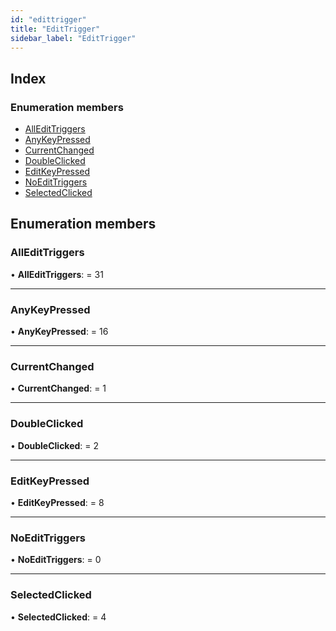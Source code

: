 ```yaml
---
id: "edittrigger"
title: "EditTrigger"
sidebar_label: "EditTrigger"
---
```


## Index

### Enumeration members

* [AllEditTriggers](edittrigger.md#alledittriggers)
* [AnyKeyPressed](edittrigger.md#anykeypressed)
* [CurrentChanged](edittrigger.md#currentchanged)
* [DoubleClicked](edittrigger.md#doubleclicked)
* [EditKeyPressed](edittrigger.md#editkeypressed)
* [NoEditTriggers](edittrigger.md#noedittriggers)
* [SelectedClicked](edittrigger.md#selectedclicked)

## Enumeration members

###  AllEditTriggers

• **AllEditTriggers**: = 31

___

###  AnyKeyPressed

• **AnyKeyPressed**: = 16

___

###  CurrentChanged

• **CurrentChanged**: = 1

___

###  DoubleClicked

• **DoubleClicked**: = 2

___

###  EditKeyPressed

• **EditKeyPressed**: = 8

___

###  NoEditTriggers

• **NoEditTriggers**: = 0

___

###  SelectedClicked

• **SelectedClicked**: = 4
